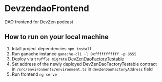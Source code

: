 # DevzendaoFrontend

DAO frontend for DevZen podcast

## How to run on your local machine

1. Intall project dependencies `npm install`
3. Run ganache instance `ganache-cli -l 0xfffffffffff -p 8555`
4. Deploy via `truffle migrate` [DevZenDaoFactoryTestable](https://github.com/Thetta/DAO-Templates/blob/master/contracts/3-DevZenDao/DevZenDaoFactoryTestable.sol)
5. Set address of the newly deployed DevZenDaoFactoryTestable contract in `/src/environments/environment.ts` in `devZenDaoFactoryAddress` field
6. Run frontend `ng serve`
